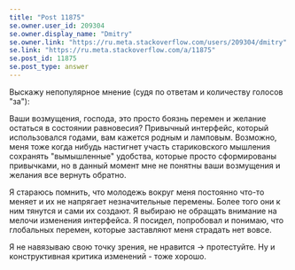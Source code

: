 ```yaml
---
title: "Post 11875"
se.owner.user_id: 209304
se.owner.display_name: "Dmitry"
se.owner.link: "https://ru.meta.stackoverflow.com/users/209304/dmitry"
se.link: "https://ru.meta.stackoverflow.com/a/11875"
se.post_id: 11875
se.post_type: answer
---
```

<p>Выскажу непопулярное мнение (судя по ответам и количеству голосов &quot;за&quot;):</p>
<p>Ваши возмущения, господа, это просто боязнь перемен и желание остаться в состоянии равновесия? Привычный интерфейс, который использовался годами, вам кажется родным и ламповым. Возможно, меня тоже когда нибудь настигнет участь стариковского мышления сохранять &quot;вымышленные&quot; удобства, которые просто сформированы привычками, но в данный момент мне не понятны ваши возмущения и желания все вернуть обратно.</p>
<p>Я стараюсь помнить, что молодежь вокруг меня постоянно что-то меняет и их не напрягает незначительные перемены. Более того они к ним тянутся и сами их создают. Я выбираю не обращать внимание на мелочи изменения интерфейса. Я посидел, попробовал и понимаю, что глобальных перемен, которые заставляют меня страдать нет вовсе.</p>
<p>Я не навязываю свою точку зрения, не нравится -&gt; протестуйте. Ну и конструктивная критика изменений - тоже хорошо.</p>
